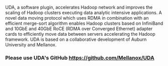 UDA, a software plugin, accelerates Hadoop network and improves the scaling of Hadoop clusters executing data analytic intensive applications.
A novel data moving protocol which uses RDMA in combination with an efficient merge-sort algorithm enables Hadoop clusters based on InfiniBand and
10GbE and 40GbE RoCE (RDMA over Converged Ethernet) adapter cards to efficiently
move data between servers accelerating the Hadoop framework.
UDA is based on a collaborative development of Auburn University and Mellanox.

### **Please use UDA's GitHub https://github.com/Mellanox/UDA** ###